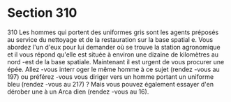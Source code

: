 # Section 310

310
Les hommes qui portent des uniformes gris sont les agents
préposés au service du nettoyage et de la restauration sur la base
spatial e. Vous abordez l'un d'eux pour lui demander où se trouve
la station agronomique et il vous répond qu'elle est située à
environ une dizaine de kilomètres au nord -est de la base spatiale.
Maintenant il est urgent de vous procurer une épée. Allez -vous
interr oger le même homme à ce sujet (rendez -vous au 197) ou
préférez -vous vous diriger vers un homme portant un uniforme
bleu (rendez -vous au 217) ? Mais vous pouvez également essayer
d'en dérober une à un Arca dien (rendez -vous au 16).